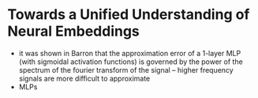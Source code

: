 # Towards a Unified Understanding of Neural Embeddings

 - it was shown in Barron that the approximation error of a 1-layer MLP (with sigmoidal activation functions) is governed by the power of the spectrum of the fourier transform of the signal – higher frequency signals are more difficult to approximate
 - MLPs